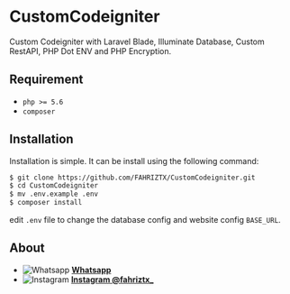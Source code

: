# CustomCodeigniter

Custom Codeigniter with Laravel Blade, Illuminate Database, Custom RestAPI, PHP Dot ENV and PHP Encryption.

## Requirement

- `php >= 5.6`
- `composer`

## Installation

Installation is simple. It can be install using the following command:
```sh
$ git clone https://github.com/FAHRIZTX/CustomCodeigniter.git
$ cd CustomCodeigniter
$ mv .env.example .env
$ composer install
```
edit `.env` file to change the database config and website config `BASE_URL`.

## About

- ![Whatsapp](https://whatsappbrand.com/wp-content/themes/whatsapp-brc/favicon-32x32.png) **[Whatsapp](http://bit.ly/fahriwa)**
- ![Instagram](https://z-p3.www.instagram.com/static/images/ico/favicon.ico/36b3ee2d91ed.ico) **[Instagram @fahriztx_](https://instagram.com/fahriztx_)**
